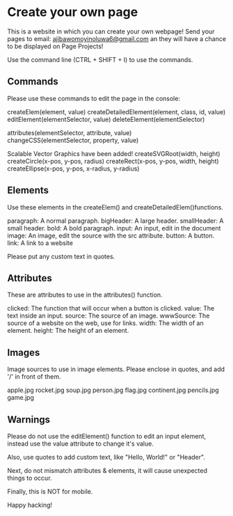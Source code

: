 # Create your own page

This is a website in which you can create your own webpage!
Send your pages to email:  <ajibawomoyinoluwa6@gmail.com> an they will have a chance to be displayed on Page Projects!

Use the command line (CTRL + SHIFT + I) to use the commands.

## Commands

Please use these commands to edit the page in the console:

createElem(element, value)
createDetailedElement(element, class, id, value)
editElement(elementSelector, value)
deleteElement(elementSelector)

attributes(elementSelector, attribute, value)  
changeCSS(elementSelector, property, value)

Scalable Vector Graphics have been added!
createSVGRoot(width, height)
createCircle(x-pos, y-pos, radius)
createRect(x-pos, y-pos, width, height)
createEllipse(x-pos, y-pos, x-radius, y-radius)

## Elements

Use these elements in the createElem() and createDetailedElem()functions.

paragraph: A normal paragraph.
bigHeader: A large header.
smallHeader: A small header.
bold: A bold paragraph.
input: An input, edit in the document
image: An image, edit the source with the src attribute.
button: A button.
link: A link to a website

Please put any custom text in quotes.

## Attributes

These are attributes to use in the attributes() function.

clicked: The function that will occur when a button is clicked.
value: The text inside an input.
source: The source of an image.
wwwSource: The source of a website on the web, use for links.
width: The width of an element.
height: The height of an element.

## Images

Image sources to use in image elements. Please enclose in quotes, and add '/' in front of them.

apple.jpg
rocket.jpg
soup.jpg
person.jpg
flag.jpg
continent.jpg
pencils.jpg
game.jpg

## Warnings

Please do not use the editElement() function to edit an input element, instead use the value attribute to change it's value.

Also, use quotes to add custom text, like "Hello, World!" or "Header".

Next, do not mismatch attributes & elements, it will cause unexpected things to occur.

Finally, this is NOT for mobile.

Happy hacking!  
